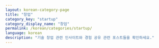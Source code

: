 ```yaml
---
layout: korean-category-page
title: "창업"
category_key: "startup"
category_display_name: "창업"
permalink: /korean/categories/startup/
language: korean
description: "기술 창업 관련 인사이트와 경험 공유 관련 포스트들을 확인하세요."
---
```


<!-- 이 페이지는 창업 카테고리의 모든 포스트를 보여줍니다 -->

